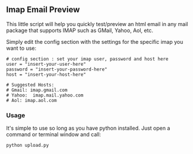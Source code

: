 ## Imap Email Preview
  
This little script will help you quickly test/preview an html email in any mail package that supports IMAP such as GMail, Yahoo, Aol, etc.

Simply edit the config section with the settings for the specific imap you want to use:

    # config section : set your imap user, password and host here
    user = "insert-your-user-here"
    password = "insert-your-password-here"
    host = "insert-your-host-here"
    
    # Suggested Hosts:
    # Gmail: imap.gmail.com
    # Yahoo:  imap.mail.yahoo.com
    # Aol: imap.aol.com


### Usage

It's simple to use so long as you have python installed.  Just open a command or terminal window and call:

    python upload.py

